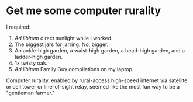 # Get me some computer rurality

I required:

1. *Ad libitum* direct sunlight while I worked.
2. The biggest jars for jarring. No, bigger.
3. An ankle-high garden, a waist-high garden, a head-high garden, and a ladder-high garden.
4. 1x twisty oak.
5. *Ad libitum* Family Guy compilations on my laptop.

Computer rurality, enabled by rural-access high-speed internet via satellite or cell tower or line-of-sight relay, seemed like the most fun way to be a "gentleman farmer."
